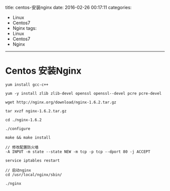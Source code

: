 title: centos-安装nginx
date: 2016-02-26 00:17:11
categories: 
- Linux
- Centos7
- Nginx
tags: 
- Linux
- Centos7
- Nginx
---
# Centos 安装Nginx

	yum install gcc-c++

	yum -y install zlib zlib-devel openssl openssl--devel pcre pcre-devel

	wget http://nginx.org/download/nginx-1.6.2.tar.gz

	tar xvzf nginx-1.6.2.tar.gz

	cd ./nginx-1.6.2

	./configure

	make && make install

	// 修改配置防火墙
	-A INPUT -m state --state NEW -m tcp -p tcp --dport 80 -j ACCEPT

	service iptables restart

	// 启动nginx
	cd /usr/local/nginx/sbin/

	./nginx


